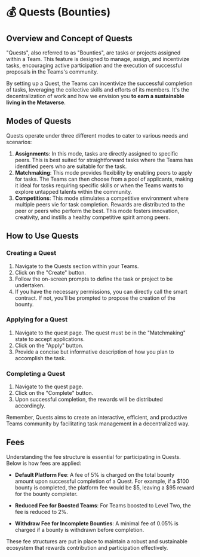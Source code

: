 # 💰 Quests (Bounties)

## Overview and Concept of Quests

"Quests", also referred to as "Bounties", are tasks or projects assigned within a Team. This feature is designed to manage, assign, and incentivize tasks, encouraging active participation and the execution of successful proposals in the Teams's community.

By setting up a Quest, the Teams can incentivize the successful completion of tasks, leveraging the collective skills and efforts of its members. It's the decentralization of work and how we envision you **to earn a sustainable living in the Metaverse**.

## Modes of Quests

Quests operate under three different modes to cater to various needs and scenarios:

1. **Assignments**: In this mode, tasks are directly assigned to specific peers. This is best suited for straightforward tasks where the Teams has identified peers who are suitable for the task.
2. **Matchmaking**: This mode provides flexibility by enabling peers to apply for tasks. The Teams can then choose from a pool of applicants, making it ideal for tasks requiring specific skills or when the Teams wants to explore untapped talents within the community.
3. **Competitions**: This mode stimulates a competitive environment where multiple peers vie for task completion. Rewards are distributed to the peer or peers who perform the best. This mode fosters innovation, creativity, and instills a healthy competitive spirit among peers.

## How to Use Quests

### Creating a Quest

1. Navigate to the Quests section within your Teams.
2. Click on the "Create" button.
3. Follow the on-screen prompts to define the task or project to be undertaken.
4. If you have the necessary permissions, you can directly call the smart contract. If not, you'll be prompted to propose the creation of the bounty.

### Applying for a Quest

1. Navigate to the quest page. The quest must be in the "Matchmaking" state to accept applications.
2. Click on the "Apply" button.
3. Provide a concise but informative description of how you plan to accomplish the task.

### Completing a Quest

1. Navigate to the quest page.
2. Click on the "Complete" button.
3. Upon successful completion, the rewards will be distributed accordingly.

Remember, Quests aims to create an interactive, efficient, and productive Teams community by facilitating task management in a decentralized way.

## Fees

Understanding the fee structure is essential for participating in Quests. Below is how fees are applied:

- **Default Platform Fee**: A fee of 5% is charged on the total bounty amount upon successful completion of a Quest. For example, if a $100 bounty is completed, the platform fee would be $5, leaving a $95 reward for the bounty completer.

- **Reduced Fee for Boosted Teams**: For Teams boosted to Level Two, the fee is reduced to 2%.

- **Withdraw Fee for Incomplete Bounties**: A minimal fee of 0.05% is charged if a bounty is withdrawn before completion.

These fee structures are put in place to maintain a robust and sustainable ecosystem that rewards contribution and participation effectively.
